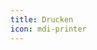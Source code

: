 ```yaml
---
title: Drucken
icon: mdi-printer
---
```




<Features/>

<!--
Anleitungen zum Drucken, Kopieren und Scannen für Schüler*innen und Lehrpersonen.

[:mdi-account-multiple: Schüler*innen](druck_sus/)

[:mdi-briefcase-variant: Lehrer*innen](druck_lul/)
-->